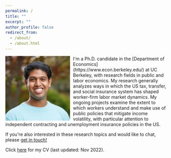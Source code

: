 ```yaml
---
permalink: /
title: ""
excerpt: ""
author_profile: false
redirect_from: 
  - /about/
  - /about.html
---
```


<img src="/images/srk_ki_default.jpg" width="40%" align="left" style="display: block; margin-right: 10px;"/>
I'm a Ph.D. candidate in the [Department of Economics](https://www.econ.berkeley.edu/) at UC Berkeley, with research fields in public and labor economics. My research generally analyzes ways in which the US tax, transfer, and social insurance system has shaped worker-firm labor market dynamics. My ongoing projects examine the extent to which workers understand and make use of public policies that mitigate income volatility, with particular attention to independent contracting and unemployment insurance policies in the US.

If you're also interested in these research topics and would like to chat, please [get in touch!](https://sreekancherla.github.io/contact/)

Click [here](/files/srk_cv.pdf) for my CV (last updated: Nov 2022).